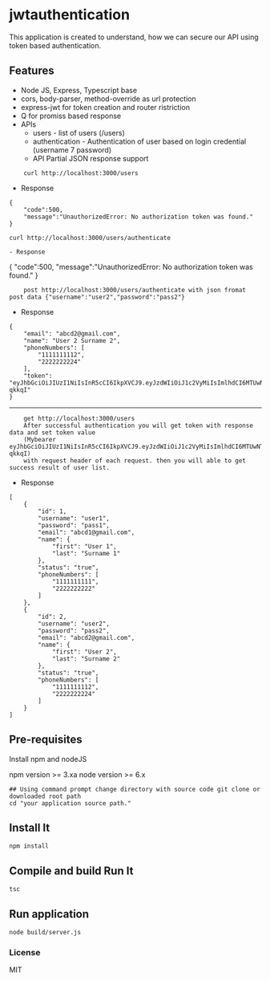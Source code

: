 # jwtauthentication
This application is created to understand, how we can secure our API using token based authentication.

## Features
* Node JS, Express, Typescript base
* cors, body-parser, method-override as url protection
* express-jwt for token creation and router ristriction
* Q for promiss based response
* APIs 
    - users - list of users (/users)
    - authentication  - Authentication of user based on login credential (username 7 password)
    - API Partial JSON response support 
```
    curl http://localhost:3000/users
```
- Response 
```
{
    "code":500,
    "message":"UnauthorizedError: No authorization token was found."
}
```
    curl http://localhost:3000/users/authenticate
```
- Response 
```
{
    "code":500,
    "message":"UnauthorizedError: No authorization token was found."
}
```
    post http://localhost:3000/users/authenticate with json fromat post data {"username":"user2","password":"pass2"}
```
- Response
```
{
    "email": "abcd2@gmail.com",
    "name": "User 2 Surname 2",
    "phoneNumbers": [
        "1111111112",
        "2222222224"
    ],
    "token": "eyJhbGciOiJIUzI1NiIsInR5cCI6IkpXVCJ9.eyJzdWIiOiJ1c2VyMiIsImlhdCI6MTUwNTM4NTU3NX0.UmjKAh4rj2rzG_TKpN4DwjconnJkd2hY0LXO7-qkkqI"
}
```
---
```
    get http://localhost:3000/users 
    After successful authentication you will get token with response data and set token value 
    (Mybearer eyJhbGciOiJIUzI1NiIsInR5cCI6IkpXVCJ9.eyJzdWIiOiJ1c2VyMiIsImlhdCI6MTUwNTM4NTU3NX0.UmjKAh4rj2rzG_TKpN4DwjconnJkd2hY0LXO7-qkkqI)
    with request header of each request. then you will able to get success result of user list.
```
- Response
```
[
    {
        "id": 1,
        "username": "user1",
        "password": "pass1",
        "email": "abcd1@gmail.com",
        "name": {
            "first": "User 1",
            "last": "Surname 1"
        },
        "status": "true",
        "phoneNumbers": [
            "1111111111",
            "2222222222"
        ]
    },
    {
        "id": 2,
        "username": "user2",
        "password": "pass2",
        "email": "abcd2@gmail.com",
        "name": {
            "first": "User 2",
            "last": "Surname 2"
        },
        "status": "true",
        "phoneNumbers": [
            "1111111112",
            "2222222224"
        ]
    }
]
```

## Pre-requisites

Install npm and nodeJS

npm version >= 3.xa
node version >= 6.x

```
## Using command prompt change directory with source code git clone or downloaded root path
cd "your application source path."
```
## Install It

```
npm install
```
## Compile and build Run It
```
tsc
```
## Run application
```
node build/server.js
```
### License
MIT